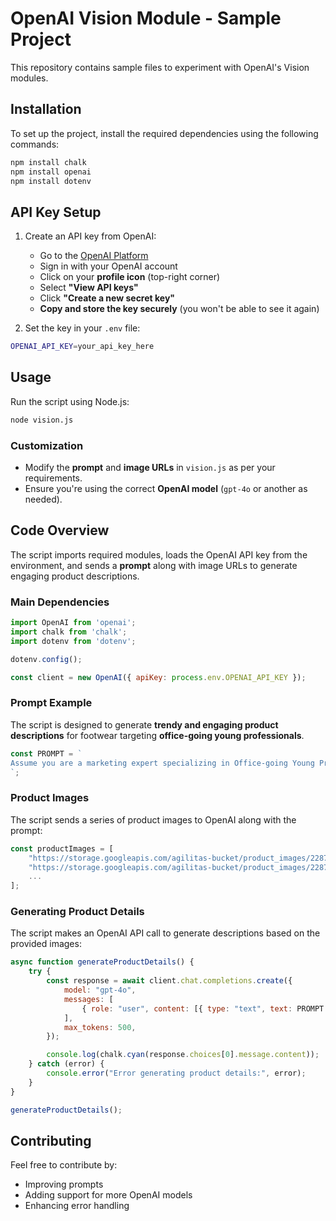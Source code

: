 # **OpenAI Vision Module - Sample Project**  

This repository contains sample files to experiment with OpenAI's Vision modules.  

## **Installation**  
To set up the project, install the required dependencies using the following commands:  

```sh
npm install chalk
npm install openai
npm install dotenv
```

## **API Key Setup**  
1. Create an API key from OpenAI:  
   - Go to the [OpenAI Platform](https://platform.openai.com/)  
   - Sign in with your OpenAI account  
   - Click on your **profile icon** (top-right corner)  
   - Select **"View API keys"**  
   - Click **"Create a new secret key"**  
   - **Copy and store the key securely** (you won't be able to see it again)  

2. Set the key in your `.env` file:  

```sh
OPENAI_API_KEY=your_api_key_here
```

## **Usage**  
Run the script using Node.js:  

```sh
node vision.js
```

### **Customization**  
- Modify the **prompt** and **image URLs** in `vision.js` as per your requirements.  
- Ensure you're using the correct **OpenAI model** (`gpt-4o` or another as needed).  

## **Code Overview**  
The script imports required modules, loads the OpenAI API key from the environment, and sends a **prompt** along with image URLs to generate engaging product descriptions.  

### **Main Dependencies**  
```javascript
import OpenAI from 'openai';
import chalk from 'chalk';
import dotenv from 'dotenv';

dotenv.config();

const client = new OpenAI({ apiKey: process.env.OPENAI_API_KEY }); 
```

### **Prompt Example**  
The script is designed to generate **trendy and engaging product descriptions** for footwear targeting **office-going young professionals**.  

```javascript
const PROMPT = `
Assume you are a marketing expert specializing in Office-going Young Professional consumer engagement...
`;
```

### **Product Images**  
The script sends a series of product images to OpenAI along with the prompt:  

```javascript
const productImages = [
    "https://storage.googleapis.com/agilitas-bucket/product_images/22878/CS0-01.jpg",
    "https://storage.googleapis.com/agilitas-bucket/product_images/22878/CS0-02.jpg",
    ...
];
```

### **Generating Product Details**  
The script makes an OpenAI API call to generate descriptions based on the provided images:  

```javascript
async function generateProductDetails() {
    try {
        const response = await client.chat.completions.create({
            model: "gpt-4o",
            messages: [
                { role: "user", content: [{ type: "text", text: PROMPT }, ...productImages.map(url => ({ type: "image_url", image_url: { url } }))] },
            ],
            max_tokens: 500,
        });

        console.log(chalk.cyan(response.choices[0].message.content));
    } catch (error) {
        console.error("Error generating product details:", error);
    }
}

generateProductDetails();
```

## **Contributing**  
Feel free to contribute by:  
- Improving prompts  
- Adding support for more OpenAI models  
- Enhancing error handling  
